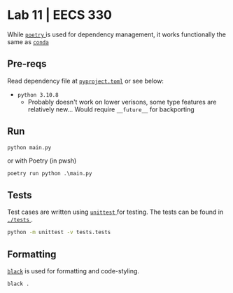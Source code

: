 # Lab 11 | EECS 330

While [ `poetry` ](https://python-poetry.org/) is used for dependency management, it works functionally the same as [ `conda` ](https://docs.conda.io/en/latest/)

## Pre-reqs

Read dependency file at [`pyproject.toml`](pyproject.toml) or see below:

* `python 3.10.8`
  * Probably doesn't work on lower verisons, some type features are relatively new... Would require `__future__` for backporting

## Run

```sh
python main.py
```

or with Poetry (in pwsh)
```pwsh
poetry run python .\main.py
```

## Tests

Test cases are written using [ `unittest` ](https://docs.python.org/3/library/unittest.html) for testing. The tests can be found in [ `./tests` ](tests).

```sh
python -m unittest -v tests.tests
```

## Formatting
[`black`](https://github.com/psf/black) is used for formatting and code-styling.

```sh
black .
```

